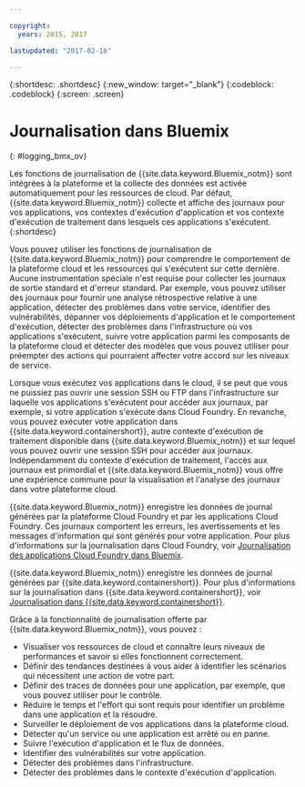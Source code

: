 ```yaml
---

copyright:
  years: 2015, 2017

lastupdated: "2017-02-16"

---
```



{:shortdesc: .shortdesc}
{:new_window: target="_blank"}
{:codeblock: .codeblock}
{:screen: .screen}

# Journalisation dans Bluemix
{: #logging_bmx_ov}

Les fonctions de journalisation de {{site.data.keyword.Bluemix_notm}} sont intégrées à la plateforme et la collecte des données est activée automatiquement pour les ressources de cloud. Par défaut, {{site.data.keyword.Bluemix_notm}} collecte et affiche des journaux pour vos applications, vos contextes d'exécution d'application et vos contexte d'exécution de traitement dans lesquels ces applications s'exécutent. {:shortdesc}

Vous pouvez utiliser les fonctions de journalisation de {{site.data.keyword.Bluemix_notm}} pour comprendre le comportement de la plateforme cloud et les ressources qui s'exécutent sur cette dernière. Aucune instrumentation spéciale n'est requise pour collecter les journaux de sortie standard et d'erreur standard. Par exemple, vous pouvez utiliser des journaux pour fournir une analyse rétrospective relative à une application, détecter des problèmes dans votre service, identifier des vulnérabilités, dépanner vos déploiements d'application et le comportement d'exécution, détecter des problèmes dans l'infrastructure où vos applications s'exécutent, suivre votre application parmi les composants de la plateforme cloud et détecter des modèles que vous pouvez utiliser pour préempter des actions qui pourraient affecter votre accord sur les niveaux de service. 

Lorsque vous exécutez vos applications dans le cloud, il se peut que vous ne puissiez pas ouvrir une session SSH ou FTP dans l'infrastructure sur laquelle vos applications s'exécutent pour accéder aux journaux, par exemple, si votre application s'exécute dans Cloud Foundry. En revanche, vous pouvez exécuter votre application dans {{site.data.keyword.containershort}}, autre contexte d'exécution de traitement disponible dans {{site.data.keyword.Bluemix_notm}} et sur lequel vous pouvez ouvrir une session SSH pour accéder aux journaux. Indépendamment du contexte d'exécution de traitement, l'accès aux journaux est primordial et {{site.data.keyword.Bluemix_notm}} vous offre une expérience commune pour la visualisation et l'analyse des journaux dans votre plateforme cloud. 

{{site.data.keyword.Bluemix_notm}} enregistre les données de journal générées par la plateforme Cloud Foundry et par les applications Cloud Foundry. Ces journaux comportent les erreurs, les avertissements et les messages d'information qui sont générés pour votre application. Pour plus d'informations sur la journalisation dans Cloud Foundry, voir [Journalisation des applications Cloud Foundry dans Bluemix](logging_cf_apps.html#logging_bluemix_cf_apps).

{{site.data.keyword.Bluemix_notm}} enregistre les données de journal générées par {{site.data.keyword.containershort}}. Pour plus d'informations sur la journalisation dans {{site.data.keyword.containershort}}, voir [Journalisation dans {{site.data.keyword.containershort}}](/docs/containers/monitoringandlogging/container_ml_logs.html#container_ml_logs).   


Grâce à la fonctionnalité de journalisation offerte par {{site.data.keyword.Bluemix_notm}}, vous pouvez :

* Visualiser vos ressources de cloud et connaître leurs niveaux de performances et savoir si elles fonctionnent correctement. 
* Définir des tendances destinées à vous aider à identifier les scénarios qui nécessitent une action de votre part.
* Définir des traces de données pour une application, par exemple, que vous pouvez utiliser pour le contrôle.
* Réduire le temps et l'effort qui sont requis pour identifier un problème dans une application et la résoudre.  
* Surveiller le déploiement de vos applications dans la plateforme cloud.
* Détecter qu'un service ou une application est arrêté ou en panne.
* Suivre l'exécution d'application et le flux de données. 
* Identifier des vulnérabilités sur votre application. 
* Détecter des problèmes dans l'infrastructure.
* Détecter des problèmes dans le contexte d'exécution d'application. 
